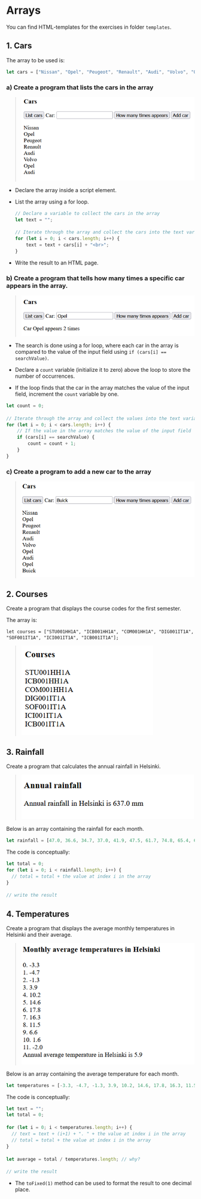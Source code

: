# Arrays

You can find HTML-templates for the exercises in folder `templates`.

## 1. Cars

The array to be used is:

```js
let cars = ["Nissan", "Opel", "Peugeot", "Renault", "Audi", "Volvo", "Opel", "Audi"];
```

### a) Create a program that lists the cars in the array

> ![](./media/image1.png)

- Declare the array inside a script element.
- List the array using a for loop.

    ```js
    // Declare a variable to collect the cars in the array
    let text = "";

    // Iterate through the array and collect the cars into the text variable
    for (let i = 0; i < cars.length; i++) {
        text = text + cars[i] + "<br>";
    }
    ```

- Write the result to an HTML page.

### b) Create a program that tells how many times a specific car appears in the array.

> ![](./media/image2.png)

- The search is done using a for loop, where each car in the array is compared to the value of the input field using `if (cars[i] == searchValue)`.

- Declare a `count` variable (initialize it to zero) above the loop to store the number of occurrences.

- If the loop finds that the car in the array matches the value of the input field, increment the `count` variable by one.

```js
let count = 0;

// Iterate through the array and collect the values into the text variable
for (let i = 0; i < cars.length; i++) {
    // If the value in the array matches the value of the input field
    if (cars[i] == searchValue) {
        count = count + 1;
    }
}
```

### c) Create a program to add a new car to the array

> ![](./media/image3.png)

## 2. Courses

Create a program that displays the course codes for the first semester.

The array is:

```
let courses = ["STU001HH1A", "ICB001HH1A", "COM001HH1A", "DIG001IT1A", "SOF001IT1A", "ICI001IT1A", "ICB001IT1A"];
```

> ![](./media/image4.png)

## 3. Rainfall

Create a program that calculates the annual rainfall in Helsinki.

> <img src="./media/image5.png" />

Below is an array containing the rainfall for each month.

```js
let rainfall = [47.0, 36.6, 34.7, 37.0, 41.9, 47.5, 61.7, 74.8, 65.4, 69.7, 66.1, 54.6];
```

The code is conceptually:

```js
let total = 0;
for (let i = 0; i < rainfall.length; i++) {
  // total = total + the value at index i in the array
}

// write the result
```

## 4. Temperatures

Create a program that displays the average monthly temperatures in Helsinki and their average.

> <img src="./media/image6.png"/>

Below is an array containing the average temperature for each month.

```js
let temperatures = [-3.3, -4.7, -1.3, 3.9, 10.2, 14.6, 17.8, 16.3, 11.5, 6.6, 1.6, -2.0];
```

The code is conceptually:

```js
let text = "";
let total = 0;

for (let i = 0; i < temperatures.length; i++) {
  // text = text + (i+1) + ". " + the value at index i in the array
  // total = total + the value at index i in the array
}

let average = total / temperatures.length; // why?

// write the result
```

- The `toFixed(1)` method can be used to format the result to one decimal place.



